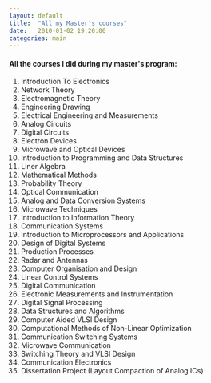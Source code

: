 ```yaml
---
layout: default
title:  "All my Master's courses"
date:   2010-01-02 19:20:00
categories: main
---
```


#### All the courses I did during my master's program:

1. Introduction To Electronics
1. Network Theory
1. Electromagnetic Theory
1. Engineering Drawing
1. Electrical Engineering and Measurements
1. Analog Circuits
1. Digital Circuits
1. Electron Devices
1. Microwave and Optical Devices
1. Introduction to Programming and Data Structures
1. Liner Algebra
1. Mathematical Methods
1. Probability Theory
1. Optical Communication
1. Analog and Data Conversion Systems
1. Microwave Techniques
1. Introduction to Information Theory
1. Communication Systems
1. Introduction to Microprocessors and Applications
1. Design of Digital Systems
1. Production Processes
1. Radar and Antennas
1. Computer Organisation and Design
1. Linear Control Systems
1. Digital Communication
1. Electronic Measurements and Instrumentation
1. Digital Signal Processing
1. Data Structures and Algorithms
1. Computer Aided VLSI Design
1. Computational Methods of Non-Linear Optimization
1. Communication Switching Systems
1. Microwave Communication
1. Switching Theory and VLSI Design
1. Communication Electronics
1. Dissertation Project (Layout Compaction of Analog ICs)


